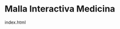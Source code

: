 <!DOCTYPE html>
<html lang="es">
<head>
  <meta charset="UTF-8">
  <title>Malla Interactiva Medicina</title>
  <link rel="stylesheet" href="styles.css">
</head>
<body>
  <h1>Malla Interactiva Medicina</h1>
  <div class="malla" id="malla"></div>
  <script src="script.js"></script>
</body>
</html>
index.html

